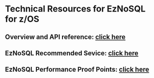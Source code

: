 # Technical Resources for EzNoSQL for z/OS
## Overview and API reference: [click here](zNoSQL%20Documentation.md)
## EzNoSQL Recommended Sevice: [click here](EzNoSQL%20Recommended%20Service.pdf)
## EzNoSQL Performance Proof Points: [click here](EzNoSQL%20Performance%20Proof%20Points.pdf)
